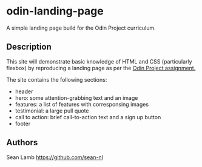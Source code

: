 # odin-landing-page
A simple landing page build for the Odin Project curriculum.

## Description
This site will demonstrate basic knowledge of HTML and CSS (particularly flexbox) by reproducing a landing page as per the [Odin Project assignment.](https://www.theodinproject.com/lessons/foundations-landing-page)

The site contains the following sections:
- header
- hero: some attention-grabbing text and an image
- features: a list of features with corresponsing images
- testimonial: a large pull quote
- call to action: brief call-to-action text and a sign up button
- footer


## Authors
Sean Lamb
https://github.com/sean-nl
